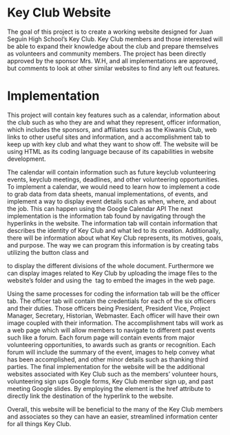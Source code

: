 # Key Club Website
The goal of this project is to create a working website designed for Juan Seguin High School’s Key Club. Key Club members and those interested will be able to expand their knowledge about the club and prepare themselves as volunteers and community members. The project has been directly approved by the sponsor Mrs. W.H, and all implementations are approved, but comments to look at other similar websites to find any left out features.
# Implementation
This project will contain key features such as a calendar, information about the club such as who they are and what they represent, officer information, which includes the sponsors, and affiliates such as the Kiwanis Club, web links to other useful sites and information, and a accomplishment tab to keep up with key club and what they want to show off. The website will be using HTML as its coding language because of its capabilities in website development.

The calendar will contain information such as future keyclub volunteering events, keyclub meetings, deadlines, and other volunteering opportunities. To implement a calendar, we would need to learn how to implement a code to grab data from data sheets, manual implementations, of events, and implement a way to display event details such as when, where, and about the job. This can happen using the Google Calendar API 
The next implementation is the information tab found by navigating through the hyperlinks in the website. The information tab will contain information that describes the identity of Key Club and what led to its creation. Additionally, there will be information about what Key Club represents, its motives, goals, and purpose. The way we can program this information is by creating tabs utilizing the button class and <div> to display the different divisions of the whole document. Furthermore we can display images related to Key Club by uploading the image files to the website’s folder and using the <img> tag to embed the images in the web page.

Using the same processes for coding the information tab will be the officer tab. The officer tab will contain the credentials for each of the six officers and their duties. Those officers being President, President Vice, Project Manager, Secretary, Historian, Webmaster. Each officer will have their own image coupled with their information.
The accomplishment tabs will work as a web page which will allow members to navigate to different past events such like a forum. Each forum page will contain events from major volunteering opportunities, to awards such as grants or recognition. Each forum will include the summary of the event, images to help convey what has been accomplished, and other minor details such as thanking third parties. 
The final implementation for the website will be the additional websites associated with Key Club such as the members’ volunteer hours, volunteering sign ups Google forms, Key Club member sign up, and past meeting Google slides. By employing the <a> element is the href attribute to directly link the destination of the hyperlink to the website.

Overall, this website will be beneficial to the many of the Key Club members and associates so they can have an easier, streamlined information center for all things Key Club.
